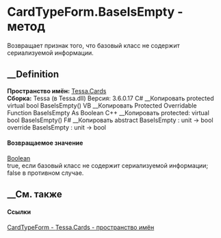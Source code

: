 # CardTypeForm.BaseIsEmpty - метод
Возвращает признак того, что базовый класс не содержит сериализуемой
информации.
##  __Definition
 **Пространство имён:** [Tessa.Cards](N_Tessa_Cards.htm)  
 **Сборка:** Tessa (в Tessa.dll) Версия: 3.6.0.17
C# __Копировать
     protected virtual bool BaseIsEmpty()
VB __Копировать
     Protected Overridable Function BaseIsEmpty As Boolean
C++ __Копировать
     protected:
    virtual bool BaseIsEmpty()
F# __Копировать
     abstract BaseIsEmpty : unit -> bool 
    override BaseIsEmpty : unit -> bool 
#### Возвращаемое значение
[Boolean](https://learn.microsoft.com/dotnet/api/system.boolean)  
true, если базовый класс не содержит сериализуемой информации; false в
противном случае.
## __См. также
#### Ссылки
[CardTypeForm - ](T_Tessa_Cards_CardTypeForm.htm)
[Tessa.Cards - пространство имён](N_Tessa_Cards.htm)
